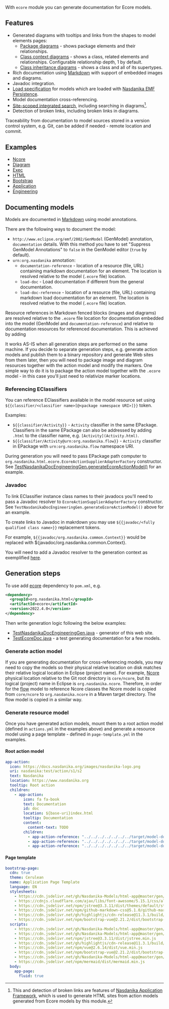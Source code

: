 With ``ecore`` module you can generate documentation for Ecore models.

## Features

* Generated diagrams with tooltips and links from the shapes to model elements pages: 
    * [Package diagrams](../../../core/modules/flow/package-summary-diagram.html) - shows package elements and their relationships.
    * [Class context diagrams](../../../core/modules/flow/FlowElement-diagram.html) - shows a class, related elements and relationships. Configurable relationship depth, 1 by default.
    * [Class inheritance diagrams](../../../core/modules/flow/FlowElement-all-supertypes.html) - shows a class and all of its supertypes. 
* Rich documentation using [Markdown](../../../core/modules/exec/modules/model/content/Markdown.html) with support of embedded images and diagrams.
* Javadoc integration.
* [Load specification](../../../core/modules/flow/Activity-load-specification.html) for models which are loaded with [Nasdanika EMF Persistence](../../../core/modules/emf/index.html#persistence).
* Model documentation cross-referencing.
* [Site-scoped integrated search](../../../../search.html), including searching in diagrams[^1].
* Detection of broken links, including broken links in diagrams.

Traceability from documentation to model sources stored in a version control system, e.g. Git, can be added if needed - remote location and commit.

[^1]: This and detection of broken links are features of [Nasdanika Application Framework](../models/modules/app/index.html), which is used to generate HTML sites from action models generated from Ecore models by this module.

## Examples

* [Ncore](https://docs.nasdanika.org/modules/core/modules/ncore/index.html)
* [Diagram](https://docs.nasdanika.org/modules/core/modules/diagram/modules/model/index.html)
* [Exec](https://docs.nasdanika.org/modules/core/modules/exec/modules/model/index.html)
* [HTML](https://docs.nasdanika.org/modules/html/modules/models/modules/html/modules/model/index.html)
* [Bootstrap](https://docs.nasdanika.org/modules/html/modules/models/modules/bootstrap/modules/model/index.html)
* [Application](https://docs.nasdanika.org/modules/html/modules/models/modules/app/modules/model/index.html)
* [Engineering](https://docs.nasdanika.org/modules/engineering/modules/model/index.html)
    
## Documenting models

Models are documented in [Markdown](../../../core/modules/exec/modules/model/content/Markdown.html) using model annotations. 

There are the following ways to document the model:

* ``http://www.eclipse.org/emf/2002/GenModel`` (GenModel) annotation, ``documentation`` details. With this method you have to set "Suppress GenModel Annotations" to ``false`` in the GenModel editor (``true`` by default).
* ``urn:org.nasdanika`` annotation:
    * ``documentation-reference`` - location of a resource (file, URL) containing markdown documentation for an element. The location is resolved relative to the model (``.ecore`` file) location.
    * ``load-doc`` - Load documentation if different from the general documentation. 
    * ``load-doc-reference`` - location of a resource (file, URL) containing markdown load documentation for an element. The location is resolved relative to the model (``.ecore`` file) location.

Resource references in Markdown fenced blocks (images and diagrams) are resolved relative to the ``.ecore`` file location for documentation embedded into the model (GenModel and ``documentation-reference``)
and relative to documentation resources for referenced documentation.
This is achieved by adding 

It works AS-IS when all generation steps are performed on the same machine. 
If you decide to separate generation steps, e.g. generate action models and publish them to a binary repository and generate Web sites from them later, then you will need to
package image and diagram resources together with the action model and modify the markers.
One simple way to do it is to package the action model together with the ``.ecore`` model - in this case you'll just need to relativize marker locations.

### Referencing EClassifiers

You can reference EClassifiers available in the model resource set using ``${{classifier/<classifier name>[@<package namespace URI>]}}`` token.

Examples:

* ``${{classifier/Activity}}`` - ``Activity`` classifier in the same EPackage. Classifiers in the same EPackage can also be addressed by adding ``.html`` to the classifier name, e.g. ``[Activity](Activity.html)``.
* ``${{classifier/Activity@urn:org.nasdanika.flow}}`` - ``Activity`` classifier in EPackage with ``urn:org.nasdanika.flow`` namespace URI.

During generation you will need to pass EPackage path computer to ``org.nasdanika.html.ecore.EcoreActionSupplierAdapterFactory`` constructor.
See [TestNasdanikaDocEngineeringGen.generateEcoreActionModel()](https://github.com/Nasdanika/nasdanika.github.io/blob/main/src/test/java/org/nasdanika/docs/engineering/TestNasdanikaDocEngineeringGen.java#L199) for an example.

### Javadoc

To link EClassifier instance class names to their javadocs you'll need to pass a Javadoc resolver to ``EcoreActionSupplierAdapterFactory`` constructor.
See ``TestNasdanikaDocEngineeringGen.generateEcoreActionModel()`` above for an example.  

To create links to Javadoc in makrdown you may use ``${{javadoc/<fully qualified class name>}}`` replacement tokens.

For example, ``${{javadoc/org.nasdanika.common.Context}}`` would be replaced with ${javadoc/org.nasdanika.common.Context}.

You will need to add a Javadoc resolver to the generation context as exemplified [here](https://github.com/Nasdanika/nasdanika.github.io/blob/main/src/test/java/org/nasdanika/docs/engineering/TestNasdanikaDocEngineeringGen.java#L735).

## Generation steps

To use add [ecore](https://mvnrepository.com/artifact/org.nasdanika.html/ecore) dependency to ``pom.xml``, e.g.

```xml
<dependency>
  <groupId>org.nasdanika.html</groupId>
  <artifactId>ecore</artifactId>
  <version>2022.4.0</version>
</dependency>
```

Then write generation logic following the below examples:

* [TestNasdanikaDocEngineeringGen.java](https://github.com/Nasdanika/nasdanika.github.io/blob/main/src/test/java/org/nasdanika/docs/engineering/TestNasdanikaDocEngineeringGen.java) - generator of this web site.
* [TestEcoreDoc.java](https://github.com/Nasdanika/html/blob/master/ecore/src/test/java/org/nasdanika/html/ecore/tests/TestEcoreDoc.java) - a test generating documentation for a few models.

### Generate action model

If you are generating documentation for cross-referencing models, you may need to copy the models so their physical relative location on disk matches their relative logical location in Eclipse (project name). 
For example, [Ncore](../../../core/modules/ncore/index.html) physical location relative to the Git root directory is ``core/ncore``, but its logical (project) name in Eclipse is ``org.nasdanika.ncore``.
Therefore, in order for the [flow](../../../core/modules/flow/index.html) model to reference Ncore classes the Ncore model is copied from ``core/ncore`` to ``org.nasdanika.ncore`` in a Maven target directory. 
The flow model is copied in a similar way.

### Generate resource model

Once you have generated action models, mount them to a root action model (defined in ``actions.yml`` in the examples above) and generate a resource model using a page template - defined in ``page-template.yml`` in the examples.

#### Root action model

```yml
app-action:
  icon: https://docs.nasdanika.org/images/nasdanika-logo.png
  uri: nasdanika:test/action/s1/s2
  text: Nasdanika
  location: https://www.nasdanika.org 
  tooltip: Root action
  children:
    - app-action:
        icon: fa fa-book
        text: Documentation
        id: doc
        location: ${base-uri}index.html 
        tooltip: Documentation
        content:
          content-text: TODO  
        children:
          - app-action-reference: "../../../../../../../target/model-doc/actions/ncore.genmodel.xml#/"
          - app-action-reference: "../../../../../../../target/model-doc/actions/exec.genmodel.xml#/"
          - app-action-reference: "../../../../../../../target/model-doc/actions/flow.genmodel.xml#/"
```

#### Page template

```yml
bootstrap-page:
  cdn: true
  theme: Cerulean
  name: Application Page Template
  language: EN
  stylesheets: 
    - https://cdn.jsdelivr.net/gh/Nasdanika-Models/html-app@master/gen/web-resources/css/app.css 
    - https://cdnjs.cloudflare.com/ajax/libs/font-awesome/5.15.1/css/all.min.css
    - https://cdn.jsdelivr.net/npm/jstree@3.3.11/dist/themes/default/style.min.css
    - https://cdn.jsdelivr.net/npm/github-markdown-css@5.1.0/github-markdown.min.css
    - https://cdn.jsdelivr.net/gh/highlightjs/cdn-release@11.3.1/build/styles/default.min.css
    - https://cdn.jsdelivr.net/npm/bootstrap-vue@2.21.2/dist/bootstrap-vue.css
  scripts:
    - https://cdn.jsdelivr.net/gh/Nasdanika-Models/html-app@master/gen/web-resources/js/common.js 
    - https://cdn.jsdelivr.net/gh/Nasdanika-Models/html-app@master/gen/web-resources/js/dark-head.js 
    - https://cdn.jsdelivr.net/npm/jstree@3.3.11/dist/jstree.min.js
    - https://cdn.jsdelivr.net/gh/highlightjs/cdn-release@11.3.1/build/highlight.min.js
    - https://cdn.jsdelivr.net/npm/vue@2.6.14/dist/vue.min.js
    - https://cdn.jsdelivr.net/npm/bootstrap-vue@2.21.2/dist/bootstrap-vue.min.js
    - https://cdn.jsdelivr.net/gh/Nasdanika-Models/html-app@master/gen/web-resources/js/components/table.js
    - https://cdn.jsdelivr.net/npm/mermaid/dist/mermaid.min.js
  body:
    app-page:
      fluid: true
```        

